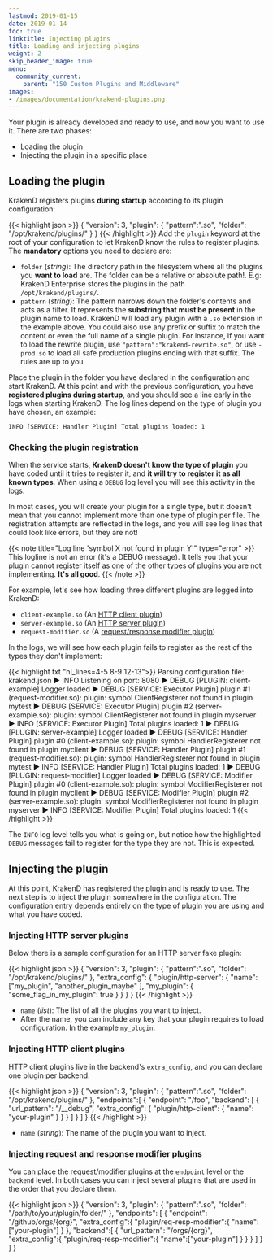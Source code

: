 ```yaml
---
lastmod: 2019-01-15
date: 2019-01-14
toc: true
linktitle: Injecting plugins
title: Loading and injecting plugins
weight: 2
skip_header_image: true
menu:
  community_current:
    parent: "150 Custom Plugins and Middleware"
images:
- /images/documentation/krakend-plugins.png
---
```

Your plugin is already developed and ready to use, and now you want to use it. There are two phases:

- Loading the plugin
- Injecting the plugin in a specific place

## Loading the plugin
KrakenD registers plugins **during startup** according to its plugin configuration:

{{< highlight json >}}
{
    "version": 3,
    "plugin": {
        "pattern":".so",
        "folder": "/opt/krakend/plugins/"
    }
}
{{< /highlight >}}
Add the `plugin` keyword at the root of your configuration to let KrakenD know the rules to register plugins. The **mandatory** options you need to declare are:

- `folder` (*string*): The directory path in the filesystem where all the plugins you **want to load** are. The folder can be a relative or absolute path!. E.g: KrakenD Enterprise stores the plugins in the path  `/opt/krakend/plugins/`.
- `pattern` (*string*): The pattern narrows down the folder's contents and acts as a filter. It represents the **substring that must be present** in the plugin name to load. KrakenD will load any plugin with a `.so` extension in the example above. You could also use any prefix or suffix to match the content or even the full name of a single plugin. For instance, if you want to load the rewrite plugin, use `"pattern":"krakend-rewrite.so"`, or use `-prod.so` to load all safe production plugins ending with that suffix. The rules are up to you.

Place the plugin in the folder you have declared in the configuration and start KrakenD. At this point and with the previous configuration, you have **registered plugins during startup**, and you should see a line early in the logs when starting KrakenD. The log lines depend on the type of plugin you have chosen, an example:

    INFO [SERVICE: Handler Plugin] Total plugins loaded: 1

### Checking the plugin registration
When the service starts, **KrakenD doesn't know the type of plugin** you have coded until it tries to register it, and **it will try to register it as all known types**. When using a `DEBUG` log level you will see this activity in the logs.

In most cases, you will create your plugin for a single type, but it doesn't mean that you cannot implement more than one type of plugin per file. The registration attempts are reflected in the logs, and you will see log lines that could look like errors, but they are not!

{{< note title="Log line 'symbol X not found in plugin Y'" type="error" >}}
This logline is not an error (it's a DEBUG message). It tells you that your plugin cannot register itself as one of the other types of plugins you are not implementing. **It's all good**.
{{< /note >}}

For example, let's see how loading three different plugins are logged into KrakenD:

- `client-example.so`  (An [HTTP client plugin](/docs/extending/http-client-plugins/))
- `server-example.so` (An [HTTP server plugin](/docs/extending/http-server-plugins/))
- `request-modifier.so` (A [request/response modifier plugin](/docs/extending/plugin-modifiers/))

In the logs, we will see how each plugin fails to register as the rest of the types they don't implement:

{{< highlight txt "hl_lines=4-5 8-9 12-13">}}
Parsing configuration file: krakend.json
▶ INFO Listening on port: 8080
▶ DEBUG [PLUGIN: client-example] Logger loaded
▶ DEBUG [SERVICE: Executor Plugin] plugin #1 (request-modifier.so): plugin: symbol ClientRegisterer not found in plugin mytest
▶ DEBUG [SERVICE: Executor Plugin] plugin #2 (server-example.so): plugin: symbol ClientRegisterer not found in plugin myserver
▶ INFO [SERVICE: Executor Plugin] Total plugins loaded: 1
▶ DEBUG [PLUGIN: server-example] Logger loaded
▶ DEBUG [SERVICE: Handler Plugin] plugin #0 (client-example.so): plugin: symbol HandlerRegisterer not found in plugin myclient
▶ DEBUG [SERVICE: Handler Plugin] plugin #1 (request-modifier.so): plugin: symbol HandlerRegisterer not found in plugin mytest
▶ INFO [SERVICE: Handler Plugin] Total plugins loaded: 1
▶ DEBUG [PLUGIN: request-modifier] Logger loaded
▶ DEBUG [SERVICE: Modifier Plugin] plugin #0 (client-example.so): plugin: symbol ModifierRegisterer not found in plugin myclient
▶ DEBUG [SERVICE: Modifier Plugin] plugin #2 (server-example.so): plugin: symbol ModifierRegisterer not found in plugin myserver
▶ INFO [SERVICE: Modifier Plugin] Total plugins loaded: 1
{{< /highlight >}}

The `INFO` log level tells you what is going on, but notice how the highlighted `DEBUG` messages fail to register for the type they are not. This is expected.

## Injecting the plugin
At this point, KrakenD has registered the plugin and is ready to use. The next step is to inject the plugin somewhere in the configuration. The configuration entry depends entirely on the type of plugin you are using and what you have coded.

### Injecting HTTP server plugins
Below there is a sample configuration for an HTTP server fake plugin:

{{< highlight json >}}
{
    "version": 3,
    "plugin": {
        "pattern":".so",
        "folder": "/opt/krakend/plugins/"
    },
    "extra_config": {
        "plugin/http-server": {
            "name": ["my_plugin", "another_plugin_maybe" ],
            "my_plugin": {
                "some_flag_in_my_plugin": true
            }
        }
    }
}
{{< /highlight >}}

- `name` (*list*): The list of all the plugins you want to inject.
- After the name, you can include any key that your plugin requires to load configuration. In the example `my_plugin`.

### Injecting HTTP client plugins
HTTP client plugins live in the backend's `extra_config`, and you can declare one plugin per backend.

{{< highlight json >}}
{
    "version": 3,
    "plugin": {
        "pattern":".so",
        "folder": "/opt/krakend/plugins/"
    },
    "endpoints":[
        {
            "endpoint": "/foo",
            "backend": [
                {
                    "url_pattern": "/__debug",
                    "extra_config": {
                        "plugin/http-client": {
                            "name": "your-plugin"
                        }
                    }
                }
            ]
        }
    ]
}
{{< /highlight >}}

- `name` (*string*): The name of the plugin you want to inject.

### Injecting request and response modifier plugins
You can place the request/modifier plugins at the `endpoint` level or the `backend` level. In both cases you can inject several plugins that are used in the order that you declare them.

{{< highlight json >}}
{
  "version": 3,
  "plugin": {
    "pattern":".so",
    "folder": "/path/to/your/plugin/folder/"
  },
  "endpoints": [
    {
      "endpoint": "/github/orgs/{org}",
      "extra_config":{
        "plugin/req-resp-modifier":{
          "name":["your-plugin"]
        }
      },
      "backend":[
        {
          "url_pattern": "/orgs/{org}",
          "extra_config":{
            "plugin/req-resp-modifier":{
              "name":["your-plugin"]
            }
          }
        }
      ]
    }
  ]
}